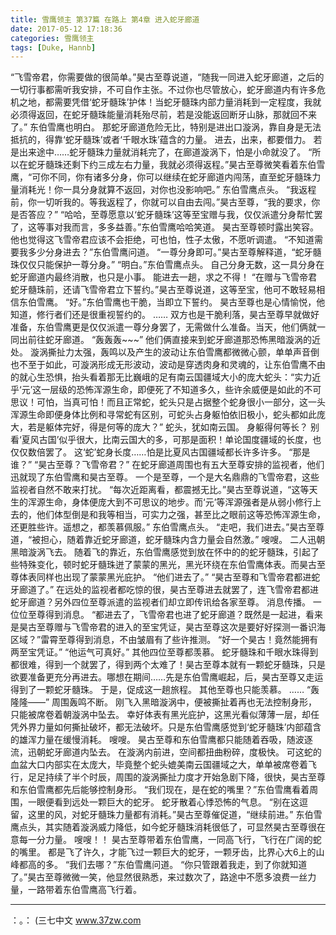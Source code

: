 ```yaml
---
title: 雪鹰领主 第37篇 在路上 第4章 进入蛇牙廊道
date: 2017-05-12 17:18:36
categories: 雪鹰领主
tags: [Duke, Hannb]
---
```


“飞雪帝君，你需要做的很简单。”昊古至尊说道，“随我一同进入蛇牙廊道，之后的一切行事都需听我安排，不可自作主张。不过你也尽管放心，蛇牙廊道内有许多危机之地，都需要凭借‘蛇牙髓珠’护体！当蛇牙髓珠内部力量消耗到一定程度，我就必须得返回，在蛇牙髓珠能量消耗殆尽前，若是没能返回断牙山脉，那就回不来了。”
东伯雪鹰也明白。
那蛇牙廊道危险无比，特别是进出口漩涡，靠自身是无法抵抗的，得靠‘蛇牙髓珠’或者‘千眼水珠’蕴含的力量。
进去，出来，都要借力。
若是出来途中……蛇牙髓珠力量就消耗完了，在廊道漩涡下，怕是小命就没了。
“所以在蛇牙髓珠还剩下约三成左右力量，我就必须得返程。”昊古至尊微笑看着东伯雪鹰，“可你不同，你有诸多分身，你可以继续在蛇牙廊道内闯荡，直至蛇牙髓珠力量消耗光！你一具分身就算不返回，对你也没影响吧。”
东伯雪鹰点头。
“我返程前，你一切听我的。等我返程了，你就可以自由去闯。”昊古至尊，“我的要求，你是否答应？”
“哈哈，至尊愿意以‘蛇牙髓珠’这等至宝赠与我，仅仅派遣分身帮忙罢了，这等事对我而言，多多益善。”东伯雪鹰哈哈笑道。
昊古至尊顿时露出笑容。
他也觉得这飞雪帝君应该不会拒绝，可也怕，性子太傲，不愿听调遣。
“不知道需要我多少分身进去？”东伯雪鹰问道。
“一尊分身即可。”昊古至尊解释道，“蛇牙髓珠仅仅只能保护一尊分身。”
“明白。”东伯雪鹰点头。
自己分身无数，这一具分身在蛇牙廊道内最终消散，也只是小事。
能进去一趟，求之不得！
“在赠与飞雪帝君蛇牙髓珠前，还请飞雪帝君立下誓约。”昊古至尊说道，这等至宝，他可不敢轻易相信东伯雪鹰。
“好。”东伯雪鹰也干脆，当即立下誓约。
昊古至尊也是心情愉悦，他知道，修行者们还是很重视誓约的。
……
双方也是干脆利落，昊古至尊早就做好准备，东伯雪鹰更是仅仅派遣一尊分身罢了，无需做什么准备。当天，他们俩就一同出前往蛇牙廊道。
“轰轰轰~~~”
他们俩直接来到蛇牙廊道那恐怖黑暗漩涡的近处。
漩涡撕扯力太强，轰鸣以及产生的波动让东伯雪鹰都微微心颤，单单声音倒也不至于如此，可漩涡形成无形波动，波动是穿透肉身和灵魂的，让东伯雪鹰不由的就心生恐惧，抬头看着那无比巍峨的足有南云国疆域大小的庞大蛇头：“实力近乎‘元’这一层级的恐怖浑源生命，即便死了不知道多久，些许余威便是如此的不可思议！可怕，当真可怕！而且正常蛇，蛇头只是占据整个蛇身很小一部分，这一头浑源生命即便身体比例和寻常蛇有区别，可蛇头占身躯怕依旧极小，蛇头都如此庞大，若是躯体完好，得是何等的庞大？”
蛇头，犹如南云国。
身躯得何等长？
别看‘夏风古国’似乎很大，比南云国大的多，可那是面积！单论国度疆域的长度，也仅仅数倍罢了。
这‘蛇’蛇身长度……怕是比夏风古国疆域都长许多许多。
“那是谁？”
“昊古至尊？飞雪帝君？”
在蛇牙廊道周围也有五大至尊安排的监视者，他们迅就现了东伯雪鹰和昊古至尊。
一个是至尊，一个是大名鼎鼎的飞雪帝君，这些监视者自然不敢来打扰。
“每次近距离看，都震撼无比。”昊古至尊说道，“这等天生的浑源生命，身体便庞大到不可思议的地步。而‘元’等浑源强者是从弱小修行上去的，他们体型倒是和我等相当，可实力之强，甚至比之眼前这等恐怖浑源生命，还更胜些许。遥想之，都羡慕佩服。”
东伯雪鹰点头。
“走吧，我们进去。”昊古至尊道，“被担心，随着靠近蛇牙廊道，蛇牙髓珠内含力量会自然激。”
嗖嗖。
二人迅朝黑暗漩涡飞去。
随着飞的靠近，东伯雪鹰感觉到放在怀中的的蛇牙髓珠，引起了些特殊变化，顿时蛇牙髓珠迸了蒙蒙的黑光，黑光环绕在东伯雪鹰体表。而昊古至尊体表同样也出现了蒙蒙黑光庇护。
“他们进去了。”
“昊古至尊和飞雪帝君都进蛇牙廊道了。”
在远处的监视者都吃惊的很，昊古至尊进去就罢了，连飞雪帝君都进蛇牙廊道？另外四位至尊派遣的监视者们却立即传讯给各家至尊。
消息传播。
一位位至尊得到消息。
“都进去了，飞雪帝君也进了蛇牙廊道？既然是一起进，看来是昊古至尊赠与飞雪帝君的进入的至宝凭证，昊古至尊这次是要好好探测一番识海区域？”雷霄至尊得到消息，不由皱眉有了些许推测。
“好一个昊古！竟然能拥有两至宝凭证。”
“他运气可真好。”
其他四位至尊都羡慕。
蛇牙髓珠和千眼水珠得到都很难，得到一个就罢了，得到两个太难了！昊古至尊本就有一颗蛇牙髓珠，只是欲要准备更充分再进去。哪想在期间……先是东伯雪鹰崛起，后，昊古至尊又走运得到了一颗蛇牙髓珠。
于是，促成这一趟旅程。
其他至尊也只能羡慕。
……
“轰隆隆——”
周围轰鸣不断。
刚飞入黑暗漩涡中，便被撕扯着再也无法控制身形，只能被席卷着朝漩涡中坠去。
幸好体表有黑光庇护，这黑光看似薄薄一层，却任凭外界力量如何撕扯破坏，都无法破坏。只是东伯雪鹰感觉到‘蛇牙髓珠’内部蕴含的雄浑力量在缓慢消耗。
嗖嗖。
昊古至尊和东伯雪鹰都只能随着吞吸，随波逐流，迅朝蛇牙廊道内坠去。
在漩涡内前进，空间都扭曲粉碎，度极快。
可这蛇的血盆大口内部实在太庞大，毕竟整个蛇头媲美南云国疆域之大，单单被席卷着飞行，足足持续了半个时辰，周围的漩涡撕扯力度才开始急剧下降，很快，昊古至尊和东伯雪鹰都先后能够控制身形。
“我们现在，是在蛇的嘴里？”东伯雪鹰看着周围，一眼便看到远处一颗巨大的蛇牙。
蛇牙散着心悸恐怖的气息。
“别在这逗留，这里的风，对蛇牙髓珠力量都有消耗。”昊古至尊催促道，“继续前进。”
东伯雪鹰点头，其实随着漩涡威力降低，如今蛇牙髓珠消耗很低了，可显然昊古至尊很在意每一分力量。
嗖嗖！！
昊古至尊带着东伯雪鹰，一同高飞行，飞行在广阔的蛇的嘴里。
都是飞了许久，才能飞过一颗巨大的蛇牙，一颗牙齿，比界心大6上的山峰都高的多。
“我们去哪？”东伯雪鹰问道。
“你只管跟着我走，到了你就知道了。”昊古至尊微微一笑，他显然很熟悉，来过数次了，路途中不愿多浪费一丝力量，一路带着东伯雪鹰高飞行着。
******
：。：
(三七中文 www.37zw.com
